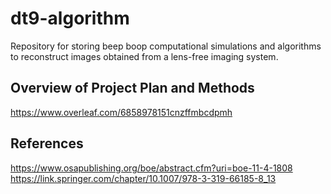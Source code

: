 # dt9-algorithm
Repository for storing beep boop computational simulations and algorithms to reconstruct images obtained from a lens-free imaging system.

## Overview of Project Plan and Methods
https://www.overleaf.com/6858978151cnzffmbcdpmh

## References
https://www.osapublishing.org/boe/abstract.cfm?uri=boe-11-4-1808
https://link.springer.com/chapter/10.1007/978-3-319-66185-8_13
